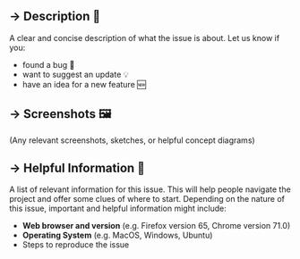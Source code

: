 ## → Description 📝

A clear and concise description of what the issue is about. Let us know if you:

- found a bug 🐛
- want to suggest an update 💡
- have an idea for a new feature 🆕 



## → Screenshots 🖼
(Any relevant screenshots, sketches, or helpful concept diagrams)


## → Helpful Information 🦄

A list of relevant information for this issue. This will help people navigate the project and offer some clues of where to start. Depending on the nature of this issue, important and helpful information might include:

- **Web browser and version** (e.g. Firefox version 65, Chrome version 71.0)
- **Operating System** (e.g. MacOS, Windows, Ubuntu)
- Steps to reproduce the issue
